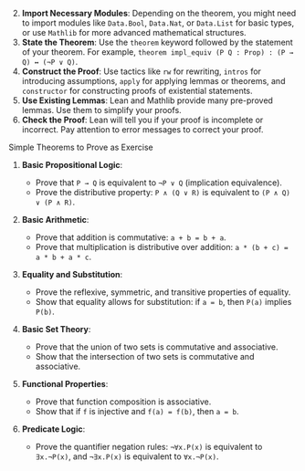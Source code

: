 2. **Import Necessary Modules**: Depending on the theorem, you might need to import modules like `Data.Bool`, `Data.Nat`, or `Data.List` for basic types, or use `Mathlib` for more advanced mathematical structures.
3. **State the Theorem**: Use the `theorem` keyword followed by the statement of your theorem. For example, `theorem impl_equiv (P Q : Prop) : (P → Q) ↔ (¬P ∨ Q)`.
4. **Construct the Proof**: Use tactics like `rw` for rewriting, `intros` for introducing assumptions, `apply` for applying lemmas or theorems, and `constructor` for constructing proofs of existential statements.
5. **Use Existing Lemmas**: Lean and Mathlib provide many pre-proved lemmas. Use them to simplify your proofs.
6. **Check the Proof**: Lean will tell you if your proof is incomplete or incorrect. Pay attention to error messages to correct your proof.

Simple Theorems to Prove as Exercise

1. **Basic Propositional Logic**:
   - Prove that `P → Q` is equivalent to `¬P ∨ Q` (implication equivalence).
   - Prove the distributive property: `P ∧ (Q ∨ R)` is equivalent to `(P ∧ Q) ∨ (P ∧ R)`.

2. **Basic Arithmetic**:
   - Prove that addition is commutative: `a + b = b + a`.
   - Prove that multiplication is distributive over addition: `a * (b + c) = a * b + a * c`.

3. **Equality and Substitution**:
   - Prove the reflexive, symmetric, and transitive properties of equality.
   - Show that equality allows for substitution: if `a = b`, then `P(a)` implies `P(b)`.

4. **Basic Set Theory**:
   - Prove that the union of two sets is commutative and associative.
   - Show that the intersection of two sets is commutative and associative.

5. **Functional Properties**:
   - Prove that function composition is associative.
   - Show that if `f` is injective and `f(a) = f(b)`, then `a = b`.

6. **Predicate Logic**:
   - Prove the quantifier negation rules: `¬∀x.P(x)` is equivalent to `∃x.¬P(x)`, and `¬∃x.P(x)` is equivalent to `∀x.¬P(x)`.

